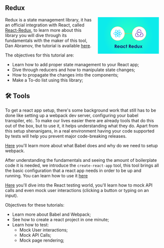 ## Redux
<img src="assets/react_redux.png" align="right" style="width: 200px; margin-left: 20px;"/>

Redux is a state management library, it has an official integration with React, called [React-Redux](https://react-redux.js.org/), to learn more about this library you will dive through its fundamentals with the maker of this tool, Dan Abramov, the tutorial is available [here](https://egghead.io/courses/fundamentals-of-redux-course-from-dan-abramov-bd5cc867).

The objectives for this tutorial are:
- Learn how to add proper state management to your React app;
- Dive through reducers and how to manipulate state changes;
- How to propagate the changes into the components;
- Make a To-do list using this library;
  
## 🛠 Tools
To get a react app setup, there's some background work that still has to be done like setting up a webpack dev server, configuring your babel transpiler, etc. To make our lives easier there are already tools that do this out of the box, but to use it, it helps understanding what they do. Apart from this setup shenanigans, in a real environment having your code supported by tests will help you prevent major code-breaking releases. 

[Here](https://www.tutorialspoint.com/babeljs/babeljs_working_babel_with_webpack.htm) you'll learn more about what Babel does and why do we need to setup webpack.

After understanding the fundamentals and seeing the amount of boilerplate code it is needed, we introduce the `create-react-app` tool, this tool brings all the basic configuration that a react app needs in order to be up and running. You can learn how to use it [here](https://github.com/facebook/create-react-app)

[Here](https://jkettmann.com/beginners-guide-to-testing-react) you'll dive into the React testing world, you'll learn how to mock API calls and even mock user interactions (clicking a button or typing on an input).

Objectives for these tutorials:
- Learn more about Babel and Webpack;
- See how to create a react project in one minute;
- Learn how to test:
  - Mock User interactions;
  - Mock API Calls;
  - Mock page rendering;
